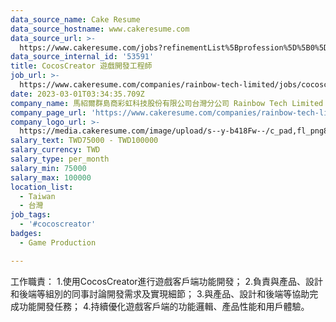 ```yaml
---
data_source_name: Cake Resume
data_source_hostname: www.cakeresume.com
data_source_url: >-
  https://www.cakeresume.com/jobs?refinementList%5Bprofession%5D%5B0%5D=game-production&range%5Bsalary_range%5D%5Bmin%5D=100000
data_source_internal_id: '53591'
title: CocosCreator 遊戲開發工程師
job_url: >-
  https://www.cakeresume.com/companies/rainbow-tech-limited/jobs/cocoscreator-game-development-engineer-9f467e
date: 2023-03-01T03:34:35.709Z
company_name: 馬紹爾群島商彩虹科技股份有限公司台灣分公司 Rainbow Tech Limited
company_page_url: 'https://www.cakeresume.com/companies/rainbow-tech-limited'
company_logo_url: >-
  https://media.cakeresume.com/image/upload/s--y-b418Fw--/c_pad,fl_png8,h_200,w_200/v1604054630/jtghauwysj5ilpfh0omb.png
salary_text: TWD75000 - TWD100000
salary_currency: TWD
salary_type: per_month
salary_min: 75000
salary_max: 100000
location_list:
  - Taiwan
  - 台灣
job_tags:
  - '#cocoscreator'
badges:
  - Game Production

---
```


工作職責： 1.使用CocosCreator進行遊戲客戶端功能開發； 2.負責與產品、設計和後端等組別的同事討論開發需求及實現細節； 3.與產品、設計和後端等協助完成功能開發任務； 4.持續優化遊戲客戶端的功能邏輯、產品性能和用戶體驗。